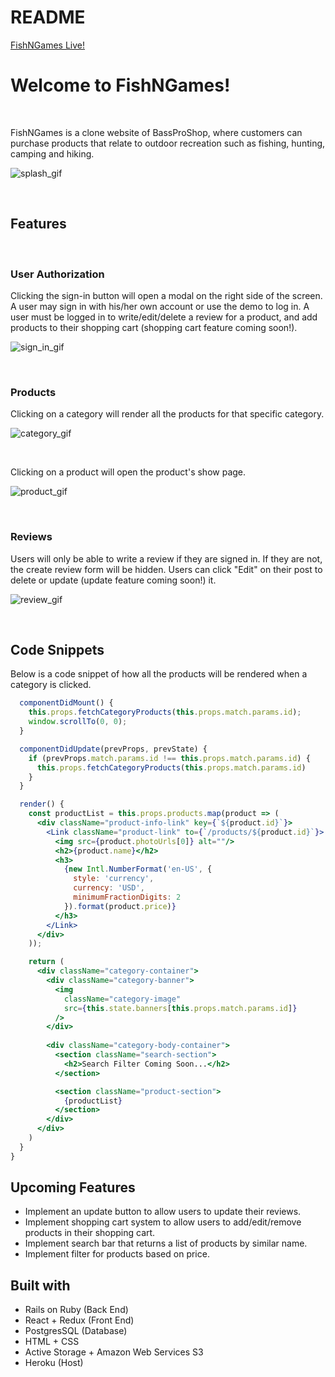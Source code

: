 # README

[FishNGames Live!](https://fish-n-games.herokuapp.com/#/)

# Welcome to FishNGames!

&nbsp;

FishNGames is a clone website of BassProShop, where customers can purchase products that relate to outdoor recreation such as fishing, hunting, camping and hiking.

![splash_gif](https://user-images.githubusercontent.com/70188998/114985479-b4e97f00-9e47-11eb-8af6-fbb12c8af472.gif)


&nbsp;

## Features

&nbsp;

### User Authorization 

Clicking the sign-in button will open a modal on the right side of the screen. A user may sign in with his/her own account or use the demo to log in. A user must be logged in to write/edit/delete a review for a product, and add products to their shopping cart (shopping cart feature coming soon!). 

![sign_in_gif](https://user-images.githubusercontent.com/70188998/114985573-cc286c80-9e47-11eb-9213-c4cbf5fdf874.gif)

&nbsp;

### Products

Clicking on a category will render all the products for that specific category. 

![category_gif](https://user-images.githubusercontent.com/70188998/114985585-d0ed2080-9e47-11eb-9e84-45874adaa13b.gif)

&nbsp;

Clicking on a product will open the product's show page. 

![product_gif](https://user-images.githubusercontent.com/70188998/114985620-dcd8e280-9e47-11eb-885c-50d11404abf8.gif)

&nbsp;

### Reviews

Users will only be able to write a review if they are signed in. If they are not, the create review form will be hidden. Users can click "Edit" on their post to delete or update (update feature coming soon!) it.

![review_gif](https://user-images.githubusercontent.com/70188998/114985640-e2362d00-9e47-11eb-8ee6-d92f6314279a.gif)

&nbsp;

## Code Snippets

Below is a code snippet of how all the products will be rendered when a category is clicked.

```jsx
  componentDidMount() {
    this.props.fetchCategoryProducts(this.props.match.params.id);
    window.scrollTo(0, 0);
  }

  componentDidUpdate(prevProps, prevState) {
    if (prevProps.match.params.id !== this.props.match.params.id) {
      this.props.fetchCategoryProducts(this.props.match.params.id)
    }
  }

  render() {
    const productList = this.props.products.map(product => (
      <div className="product-info-link" key={`${product.id}`}>
        <Link className="product-link" to={`/products/${product.id}`}>
          <img src={product.photoUrls[0]} alt=""/>
          <h2>{product.name}</h2>
          <h3>
            {new Intl.NumberFormat('en-US', {
              style: 'currency',
              currency: 'USD',
              minimumFractionDigits: 2
            }).format(product.price)}
          </h3>
        </Link>
      </div>
    ));

    return (
      <div className="category-container">
        <div className="category-banner">
          <img 
            className="category-image" 
            src={this.state.banners[this.props.match.params.id]}
          />
        </div>
        
        <div className="category-body-container">
          <section className="search-section">
            <h2>Search Filter Coming Soon...</h2>
          </section>

          <section className="product-section">
            {productList}
          </section>
        </div>
      </div>
    )
  }
}
```

## Upcoming Features
* Implement an update button to allow users to update their reviews.
* Implement  shopping cart system to allow users to add/edit/remove products in their shopping cart.
* Implement search bar that returns a list of products by similar name.
* Implement filter for products based on price.

## Built with
* Rails on Ruby (Back End)
* React + Redux (Front End)
* PostgresSQL (Database)
* HTML + CSS
* Active Storage + Amazon Web Services S3
* Heroku (Host)
